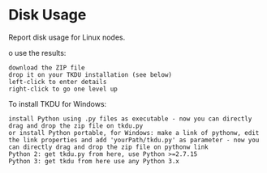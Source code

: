 # Disk Usage
Report disk usage for Linux nodes.

o use the results:

    download the ZIP file
    drop it on your TKDU installation (see below)
    left-click to enter details
    right-click to go one level up

To install TKDU for Windows:

    install Python using .py files as executable - now you can directly drag and drop the zip file on tkdu.py
    or install Python portable, for Windows: make a link of pythonw, edit the link properties and add 'yourPath/tkdu.py' as parameter - now you can directly drag and drop the zip file on pythonw link
    Python 2: get tkdu.py from here, use Python >=2.7.15
    Python 3: get tkdu from here use any Python 3.x